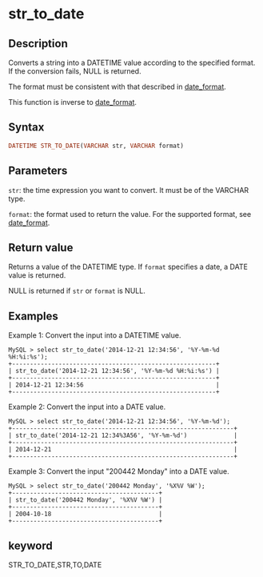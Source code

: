 # str_to_date

## Description

Converts a string into a DATETIME value according to the specified format. If the conversion fails, NULL is returned.

The format must be consistent with that described in [date_format](./date_format.md).

This function is inverse to [date_format](./date_format.md).

## Syntax

```Haskell
DATETIME STR_TO_DATE(VARCHAR str, VARCHAR format)
```

## Parameters

`str`: the time expression you want to convert. It must be of the VARCHAR type.

`format`: the format used to return the value. For the supported format, see [date_format](./date_format.md).

## Return value

Returns a value of the DATETIME type. If `format` specifies a date, a DATE value is returned.

NULL is returned if `str` or `format` is NULL.

## Examples

Example 1: Convert the input into a DATETIME value.

```Plain Text
MySQL > select str_to_date('2014-12-21 12:34:56', '%Y-%m-%d %H:%i:%s');
+---------------------------------------------------------+
| str_to_date('2014-12-21 12:34:56', '%Y-%m-%d %H:%i:%s') |
+---------------------------------------------------------+
| 2014-12-21 12:34:56                                     |
+---------------------------------------------------------+
```

Example 2: Convert the input into a DATE value.

```Plain Text
MySQL > select str_to_date('2014-12-21 12:34:56', '%Y-%m-%d');
+--------------------------------------------------------------+
| str_to_date('2014-12-21 12:34%3A56', '%Y-%m-%d')             |
+--------------------------------------------------------------+
| 2014-12-21                                                   |
+--------------------------------------------------------------+
```

Example 3: Convert the input "200442 Monday" into a DATE value.

```Plain Text
MySQL > select str_to_date('200442 Monday', '%X%V %W');
+-----------------------------------------+
| str_to_date('200442 Monday', '%X%V %W') |
+-----------------------------------------+
| 2004-10-18                              |
+-----------------------------------------+
```

## keyword

STR_TO_DATE,STR,TO,DATE
